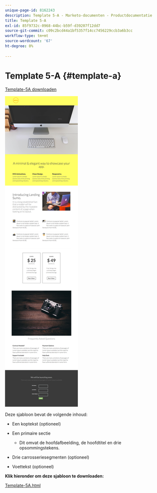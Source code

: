```yaml
---
unique-page-id: 8162243
description: Template 5-A - Marketo-documenten - Productdocumentatie
title: Template 5-A
exl-id: 85f9732c-0968-44bc-b59f-d39207f12dd7
source-git-commit: c09c2bcd44a1bf5357f14cc7456229ccb3a6b3cc
workflow-type: tm+mt
source-wordcount: '67'
ht-degree: 0%

---
```


# Template 5-A {#template-a}

[Template-5A downloaden](https://docs.marketo.com/download/attachments/8162243/template-5a.html?version=1&amp;modificationdate=1437692717000&amp;api=v2)

![](assets/image2015-6-29-16-3a9-3a32.png)

Deze sjabloon bevat de volgende inhoud:

* Een koptekst (optioneel)
* Een primaire sectie

   * Dit omvat de hoofdafbeelding, de hoofdtitel en drie opsommingstekens.

* Drie carrosseriesegmenten (optioneel)
* Voettekst (optioneel)

**Klik hieronder om deze sjabloon te downloaden:**

[Template-5A.html](https://docs.marketo.com/download/attachments/8162243/template-5a.html?version=1&amp;modificationdate=1437692717000&amp;api=v2)
